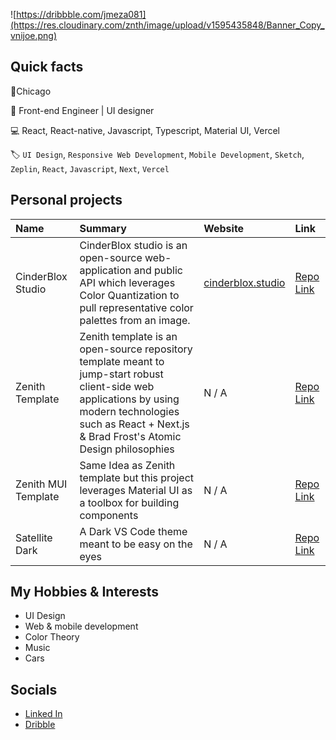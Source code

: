![https://dribbble.com/jmeza081](https://res.cloudinary.com/znth/image/upload/v1595435848/Banner_Copy_vnijoe.png)

## Quick facts

📍Chicago

💼 Front-end Engineer | UI designer

💻 React, React-native, Javascript, Typescript, Material UI, Vercel

🏷 `UI Design`, `Responsive Web Development`, `Mobile Development`, `Sketch`, `Zeplin`, `React`, `Javascript`, `Next`, `Vercel`

## Personal projects

| Name                | Summary                                                                                                                                                                                                      | Website                                        | Link                                                       |
| :------------------ | :----------------------------------------------------------------------------------------------------------------------------------------------------------------------------------------------------------- | :--------------------------------------------- | :--------------------------------------------------------- |
| CinderBlox Studio   | CinderBlox studio is an open-source web-application and public API which leverages Color Quantization to pull representative color palettes from an image.                                                   | [cinderblox.studio](https://cinderblox.studio) | [Repo Link](https://github.com/z-nith/cinderblox-studio)   |
| Zenith Template     | Zenith template is an open-source repository template meant to jump-start robust client-side web applications by using modern technologies such as React + Next.js & Brad Frost's Atomic Design philosophies | N / A                                          | [Repo Link](https://github.com/z-nith/zenith-template)     |
| Zenith MUI Template | Same Idea as Zenith template but this project leverages Material UI as a toolbox for building components                                                                                                     | N / A                                          | [Repo Link](https://github.com/z-nith/zenith-mui-template) |
| Satellite Dark      | A Dark VS Code theme meant to be easy on the eyes                                                                                                                                                            | N / A                                          | [Repo Link](https://github.com/Jmeza081/satellite-dark)    |

## My Hobbies & Interests

- UI Design
- Web & mobile development
- Color Theory
- Music
- Cars

## Socials

- [Linked In](https://www.linkedin.com/in/jesse-meza/)
- [Dribble](https://dribbble.com/Jmeza081)
